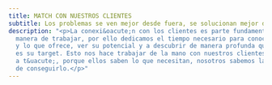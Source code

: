 ```yaml
---
title: MATCH CON NUESTROS CLIENTES
subtitle: Los problemas se ven mejor desde fuera, se solucionan mejor desde dentro.
description: "<p>La conexi&oacute;n con los clientes es parte fundamental de nuestra
  manera de trabajar, por ello dedicamos el tiempo necesario para conocer su empresa,
  y lo que ofrece, ver su potencial y a descubrir de manera profunda qui&eacute;n
  es su target. Esto nos hace trabajar de la mano con nuestros clientes, de t&uacute;
  a t&uacute;, porque ellos saben lo que necesitan, nosotros sabemos la mejor forma
  de conseguirlo.</p>"
---
```


